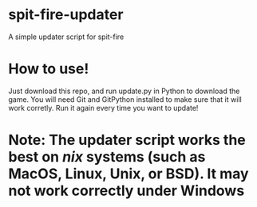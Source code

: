 # spit-fire-updater
A simple updater script for spit-fire


# How to use!

Just download this repo, and run update.py in Python to download the game. You will need Git and GitPython installed to make sure that it will work corretly. Run it again every time you want to update!

# Note: The updater script works the best on *nix* systems (such as MacOS, Linux, Unix, or BSD). It may not work correctly under Windows
